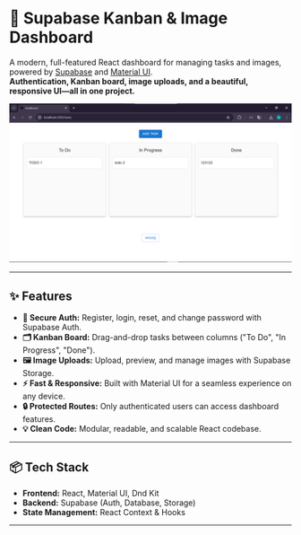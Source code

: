 # 🚀 Supabase Kanban & Image Dashboard

A modern, full-featured React dashboard for managing tasks and images, powered by [Supabase](https://supabase.com/) and [Material UI](https://mui.com/).  
**Authentication, Kanban board, image uploads, and a beautiful, responsive UI—all in one project.**

![App Preview](./public/preview.png)

---

## ✨ Features

- **🔐 Secure Auth:** Register, login, reset, and change password with Supabase Auth.
- **🗂️ Kanban Board:** Drag-and-drop tasks between columns ("To Do", "In Progress", "Done").
- **🖼️ Image Uploads:** Upload, preview, and manage images with Supabase Storage.
- **⚡ Fast & Responsive:** Built with Material UI for a seamless experience on any device.
- **🔒 Protected Routes:** Only authenticated users can access dashboard features.
- **💡 Clean Code:** Modular, readable, and scalable React codebase.

---

## 📦 Tech Stack

- **Frontend:** React, Material UI, Dnd Kit
- **Backend:** Supabase (Auth, Database, Storage)
- **State Management:** React Context & Hooks

---